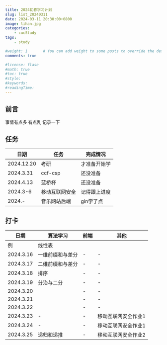 ```yaml
---
title: 2024初春学习计划
slug: list_20240311
date: 2024-03-11 20:30:00+0800
image: lihan.jpg
categories:
    - cucStudy
tags:
    - study

#weight: 1       # You can add weight to some posts to override the default sorting (date descending)
comments: true

#license: flase
#math: true
#toc: true
#style: 
#keywords:
#readingTime:
---
```


## 前言

事情有点多 有点乱 记录一下

## 任务

| 日期 | 任务 | 完成情况 |
| --- | --- | --- |
| 2024.12.20 | 考研 | 才准备开始学 |
| 2024.3.31 | ccf-csp | 还没准备 |
| 2024.4.13 | 蓝桥杯 | 还没准备 |
| 2024.3-6 | 移动互联网安全 | 记得跟上进度 |
| 2024.- | 音乐网站后端 | gin学了点 | 


## 打卡

| 日期 | 算法学习 | 前端 | 其他 |
| ---- | ---- | ---- | ---- |
| 例 | 线性表 |  |  | 
| 2024.3.16 | 一维前缀和与差分 | - | - |
| 2024.3.17 | 二维前缀和与差分 | - | - |
| 2024.3.18 | 排序 | - | - |
| 2024.3.19 | 分治与二分 | - | - |
| 2024.3.20 |  | - | - |
| 2024.3.21 |  | - | - |
| 2024.3.22 |  | - | - |
| 2024.3.23 | - | - | 移动互联网安全作业1 |
| 2024.3.24 | - | - | 移动互联网安全作业1 |
| 2024.3.25 | 递归和递推 | - | 移动互联网安全作业2 |




